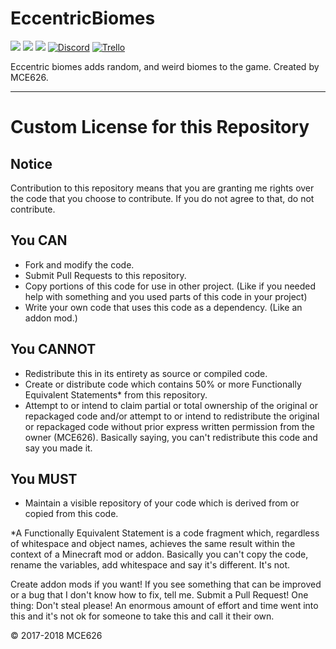 # EccentricBiomes
[![](http://cf.way2muchnoise.eu/versions/eccentric-biomes_all.svg)](https://minecraft.curseforge.com/projects/eccentric-biomes)
[![](http://cf.way2muchnoise.eu/versions/Latest%20MC%20Version_eccentric-biomes_latest.svg)](https://minecraft.curseforge.com/projects/eccentric-biomes)
[![](http://cf.way2muchnoise.eu/short_eccentric-biomes_downloads.svg)](https://minecraft.curseforge.com/projects/eccentric-biomes)
[![Discord](https://img.shields.io/discord/174514721158856704.svg?logo=discord&colorB=7289DA)](http://discord.gg/XyjNtY2)
[![Trello](https://img.shields.io/badge/Trello_Board-blue.svg?logo=trello&label=+&colorA=2b2b2b)](https://trello.com/b/Q0jTrh01)

Eccentric biomes adds random, and weird biomes to the game. Created by MCE626.

------
# Custom License for this Repository
## Notice
Contribution to this repository means that you are granting me rights over the code that you choose to contribute. If you do not agree to that, do not contribute.

## You CAN
- Fork and modify the code.
- Submit Pull Requests to this repository.
- Copy portions of this code for use in other project. (Like if you needed help with something and you used parts of this code in your project)
- Write your own code that uses this code as a dependency. (Like an addon mod.)

## You CANNOT
- Redistribute this in its entirety as source or compiled code.
- Create or distribute code which contains 50% or more Functionally Equivalent Statements* from this repository.
- Attempt to or intend to claim partial or total ownership of the original or repackaged code and/or attempt to or intend to redistribute the original or repackaged code without prior express written permission from the owner (MCE626). Basically saying, you can't redistribute this code and say you made it.

## You MUST
- Maintain a visible repository of your code which is derived from or copied from this code.

*A Functionally Equivalent Statement is a code fragment which, regardless of whitespace and object names, achieves the same result within the context of a Minecraft mod or addon. Basically you can't copy the code, rename the variables, add whitespace and say it's different. It's not.

Create addon mods if you want! If you see something that can be improved or a bug that I don't know how to fix, tell me. Submit a Pull Request! One thing: Don't steal please! An enormous amount of effort and time went into this and it's not ok for someone to take this and call it their own.

© 2017-2018 MCE626
